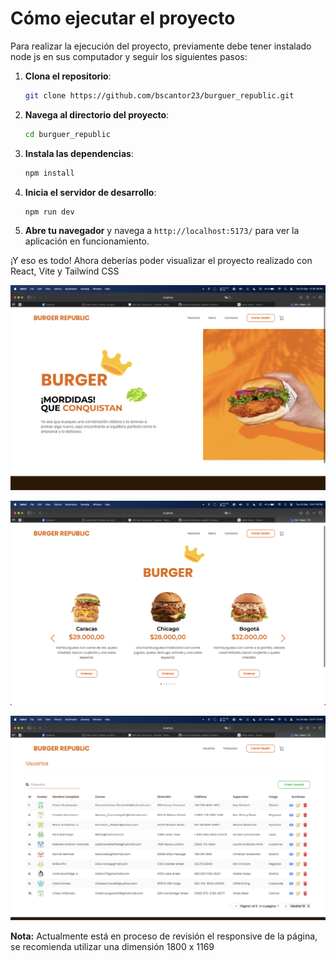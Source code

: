 # Cómo ejecutar el proyecto

Para realizar la ejecución del proyecto, previamente debe tener instalado node js en sus computador y seguir los siguientes pasos:

1. **Clona el repositorio**:
    ```bash
    git clone https://github.com/bscantor23/burguer_republic.git
    ```

2. **Navega al directorio del proyecto**:
    ```bash
    cd burguer_republic
    ```

3. **Instala las dependencias**:
    ```bash
    npm install
    ```

4. **Inicia el servidor de desarrollo**:
    ```bash
    npm run dev
    ```

5. **Abre tu navegador** y navega a `http://localhost:5173/` para ver la aplicación en funcionamiento.

¡Y eso es todo! Ahora deberías poder visualizar el proyecto realizado con React, Vite y Tailwind CSS

![alt text](image.png)

![alt text](image-1.png)

![alt text](image-2.png)

**Nota:** Actualmente está en proceso de revisión el responsive de la página, se recomienda utilizar una dimensión 1800 x 1169